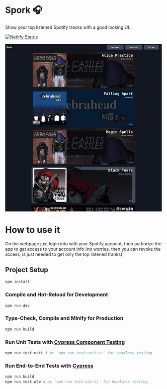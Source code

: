 # Spork 🎧

Show your top listened Spotify tracks with a good looking UI.

[![Netlify Status](https://api.netlify.com/api/v1/badges/66dd0072-4348-435e-b4f8-7d5a3f685cd6/deploy-status)](https://app.netlify.com/sites/spork-vue/deploys)

![image](./public/Screenshot%202022-06-14%20at%2008.36.00.png)

# How to use it

On the webpage just login into with your Spotify account, then authorize the app to get access to your account info (no worries, then you can revoke the access, is just needed to get only the top listened tranks).

## Project Setup

```sh
npm install
```

### Compile and Hot-Reload for Development

```sh
npm run dev
```

### Type-Check, Compile and Minify for Production

```sh
npm run build
```

### Run Unit Tests with [Cypress Component Testing](https://docs.cypress.io/guides/component-testing/introduction)

```sh
npm run test:unit # or `npm run test:unit:ci` for headless testing
```

### Run End-to-End Tests with [Cypress](https://www.cypress.io/)

```sh
npm run build
npm run test:e2e # or `npm run test:e2e:ci` for headless testing
```
